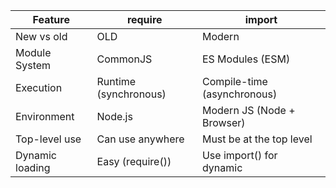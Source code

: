 |Feature             | require               | import|
|-|-|-|
|New vs old          | OLD                   | Modern   
|Module System       | CommonJS              | ES Modules (ESM)|
|Execution           | Runtime (synchronous) | Compile-time (asynchronous)|
|Environment         | Node.js               | Modern JS (Node + Browser)|
|Top-level use       | Can use anywhere      | Must be at the top level|
|Dynamic loading     | Easy (require())      | Use import() for dynamic|